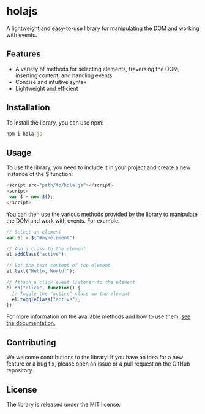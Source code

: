 # holajs

A lightweight and easy-to-use library for manipulating the DOM and working with events.

## Features 
   - A variety of methods for selecting elements, traversing the DOM, inserting content, and handling events
   - Concise and intuitive syntax
   - Lightweight and efficient
   
## Installation

To install the library, you can use npm:

```js  {3} copy
npm i hola.js
```
 ## Usage 
 
 To use the library, you need to include it in your project and create a new instance of the $ function:
 
 ```js  copy
<script src="path/to/hola.js"></script>
<script>
  var $ = new $();
</script>
```

You can then use the various methods provided by the library to manipulate the DOM and work with events. For example:

```js  copy
// Select an element
var el = $("#my-element");

// Add a class to the element
el.addClass("active");

// Set the text content of the element
el.text("Hello, World!");

// Attach a click event listener to the element
el.on("click", function() {
  // Toggle the "active" class on the element
  el.toggleClass("active");
});
```
For more information on the available methods and how to use them, [see the documentation.](https://holajs.vercel.app/)

## Contributing

We welcome contributions to the library! If you have an idea for a new feature or a bug fix, please open an issue or a pull request on the GitHub repository.

## License

The library is released under the MIT license.



